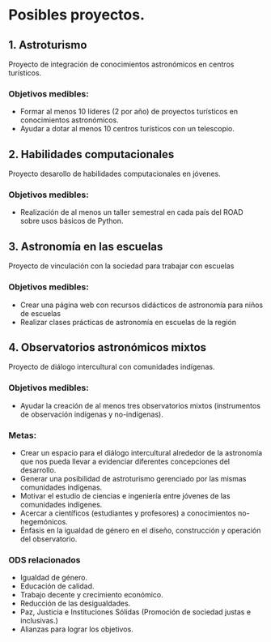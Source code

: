 # Posibles proyectos.

## 1. Astroturismo   
  Proyecto de integración de conocimientos astronómicos en centros turísticos.
  ### Objetivos medibles:
  - Formar al menos 10 líderes (2 por año) de proyectos turísticos en conocimientos astronómicos.
  - Ayudar a dotar al menos 10 centros turísticos con un telescopio.

## 2. Habilidades computacionales    
   Proyecto desarollo de habilidades computacionales en jóvenes.
   ### Objetivos medibles:
   - Realización de al menos un taller semestral en cada país del ROAD sobre usos básicos de Python.

## 3. Astronomía en las escuelas
    
   Proyecto de vinculación con la sociedad para trabajar con escuelas
   ### Objetivos medibles:
   - Crear una página web con recursos didácticos de astronomía para niños de escuelas
   - Realizar clases prácticas de astronomía en escuelas de la región

## 4. Observatorios astronómicos mixtos   
  Proyecto de diálogo intercultural con comunidades indígenas.
  ### Objetivos medibles:
   - Ayudar la creación de al menos tres observatorios mixtos (instrumentos de observación indígenas y no-indígenas).
 
  ### Metas:
   - Crear un espacio para el diálogo intercultural alrededor de la astronomía que nos pueda llevar a evidenciar diferentes concepciones del desarrollo.
   - Generar una posibilidad de astroturismo gerenciado por las mismas comunidades indígenas.
   - Motivar el estudio de ciencias e ingeniería entre jóvenes de las comunidades indígenes.
   - Acercar a científicos (estudiantes y profesores) a conocimientos no-hegemónicos.
   - Énfasis en la igualdad de género en el diseño, construcción y operación del observatorio.
   
   ### ODS relacionados   
   - Igualdad de género.  
   - Educación de calidad.
   - Trabajo decente y crecimiento económico.
   - Reducción de las desigualdades.  
   - Paz, Justicia e Instituciones Sólidas (Promoción de sociedad justas e inclusivas.)
   - Alianzas para lograr los objetivos.  

